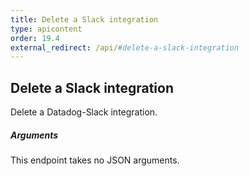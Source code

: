 ```yaml
---
title: Delete a Slack integration
type: apicontent
order: 19.4
external_redirect: /api/#delete-a-slack-integration
---
```


## Delete a Slack integration

Delete a Datadog-Slack integration.

##### Arguments

This endpoint takes no JSON arguments.
